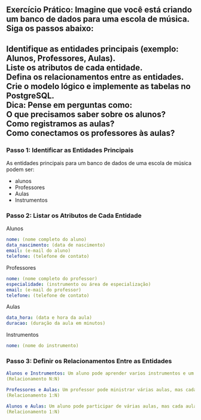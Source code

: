 ## Exercício Prático: Imagine que você está criando um banco de dados para uma escola de música. Siga os passos abaixo:
Identifique as entidades principais (exemplo: Alunos, Professores, Aulas).<br>
Liste os atributos de cada entidade.<br>
Defina os relacionamentos entre as entidades.<br>
Crie o modelo lógico e implemente as tabelas no PostgreSQL.<br>
Dica: Pense em perguntas como:<br>
O que precisamos saber sobre os alunos?<br>
Como registramos as aulas?<br>
Como conectamos os professores às aulas?
----

### Passo 1: Identificar as Entidades Principais
As entidades principais para um banco de dados de uma escola de música podem ser:
- alunos
- Professores
- Aulas
- Instrumentos

### Passo 2: Listar os Atributos de Cada Entidade
Alunos
````yml
nome: (nome completo do aluno)
data_nascimento: (data de nascimento)
email: (e-mail do aluno)
telefone: (telefone de contato)
````
Professores
````yml
nome: (nome completo do professor)
especialidade: (instrumento ou área de especialização)
email: (e-mail do professor)
telefone: (telefone de contato)
````
Aulas
````yml
data_hora: (data e hora da aula)
duracao: (duração da aula em minutos)
````
Instrumentos
````yml
nome: (nome do instrumento)
````
### Passo 3: Definir os Relacionamentos Entre as Entidades
````yml
Alunos e Instrumentos: Um aluno pode aprender varios instrumentos e um instrumento pode ser aprendido por vários alunos. 
(Relacionamento N:N)

Professores e Aulas: Um professor pode ministrar várias aulas, mas cada aula é ministrada por apenas um professor.
(Relacionamento 1:N)

Alunos e Aulas: Um aluno pode participar de várias aulas, mas cada aula é associada a apenas um aluno.
(Relacionamento 1:N)
````


  
